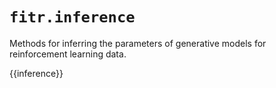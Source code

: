 # `fitr.inference`

Methods for inferring the parameters of generative models for reinforcement learning data.

{{inference}}
